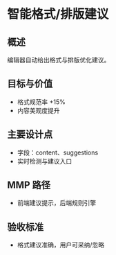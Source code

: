 # 智能格式/排版建议

## 概述

编辑器自动给出格式与排版优化建议。

## 目标与价值

- 格式规范率 +15%
- 内容美观度提升

## 主要设计点

- 字段：content、suggestions
- 实时检测与建议入口

## MMP 路径

- 前端建议提示，后端规则引擎

## 验收标准

- 格式建议准确，用户可采纳/忽略
